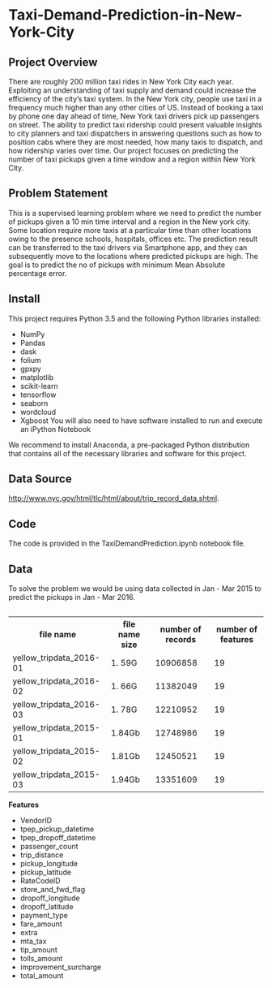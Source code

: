 # Taxi-Demand-Prediction-in-New-York-City

## Project Overview
<p> There are roughly 200 million taxi rides in New York City each year. Exploiting an understanding of taxi supply and demand could increase the efficiency of the city’s taxi system. In the New York city, people use taxi in a frequency much higher than any other cities of US. Instead of booking a taxi by phone one day ahead of time, New York taxi drivers pick up passengers on street. The ability to predict taxi ridership could present valuable insights to city planners and taxi dispatchers in answering questions such as how to position cabs where they are most needed, how many taxis to dispatch, and how ridership varies over time. Our project focuses on predicting the number of taxi pickups given a time window and a region within New York City. </p>

## Problem Statement
This is a supervised learning problem where we need to predict the number of pickups given a 10 min time interval and a region in the New york city. Some location require more taxis at a particular time than other locations owing to the presence schools, hospitals, offices etc. The prediction result can be transferred to the taxi drivers via Smartphone app, and they can subsequently move to the locations where predicted pickups are high. The goal is to predict the no of pickups with minimum Mean Absolute percentage error.

## Install
This project requires Python 3.5 and the following Python libraries installed:

  * NumPy
  * Pandas
  * dask
  * folium
  * gpxpy
  * matplotlib
  * scikit-learn
  * tensorflow
  * seaborn
  * wordcloud
  * Xgboost
You will also need to have software installed to run and execute an iPython Notebook

We recommend to install Anaconda, a pre-packaged Python distribution that contains all of the necessary libraries and software for this project.

## Data Source 
http://www.nyc.gov/html/tlc/html/about/trip_record_data.shtml. 

## Code
The code is provided in the TaxiDemandPrediction.ipynb notebook file. 

## Data
To solve the problem we would be using data collected in Jan - Mar 2015 to predict the pickups in Jan - Mar 2016. 

<table align = 'left'>
<tr>
<th> file name </th>
<th> file name size</th>
<th> number of records </th>
<th> number of features </th>
</tr>
<tr>
<td> yellow_tripdata_2016-01 </td>
<td> 1. 59G </td>
<td> 10906858 </td>
<td> 19 </td>
</tr>

<tr>
<td> yellow_tripdata_2016-02 </td>
<td> 1. 66G </td>
<td> 11382049 </td>
<td> 19 </td>
</tr>
<tr>
<td> yellow_tripdata_2016-03 </td>
<td> 1. 78G </td>
<td> 12210952 </td>
<td> 19 </td>
</tr>

</tr>
<tr>
<td> yellow_tripdata_2015-01 </td>
<td> 1.84Gb </td>
<td> 12748986 </td>
<td> 19 </td>
</tr>
<tr>
<td> yellow_tripdata_2015-02 </td>
<td> 1.81Gb </td>
<td> 12450521 </td>
<td> 19 </td>
</tr>
<tr>
<td> yellow_tripdata_2015-03 </td>
<td> 1.94Gb </td>
<td> 13351609 </td>
<td> 19 </td>
</tr>
</table>

**Features**
  * VendorID
  * tpep_pickup_datetime 
  * tpep_dropoff_datetime
  * passenger_count
  * trip_distance
  * pickup_longitude
  * pickup_latitude
  * RateCodeID
  * store_and_fwd_flag
  * dropoff_longitude
  * dropoff_latitude
  * payment_type
  * fare_amount
  * extra
  * mta_tax
  * tip_amount
  * tolls_amount
  * improvement_surcharge
  * total_amount
